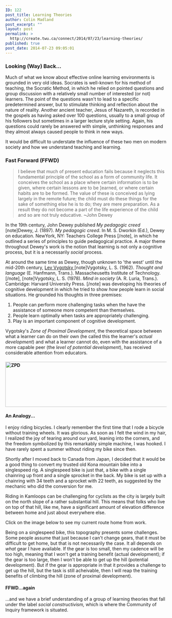 ```yaml
---
ID: 122
post_title: Learning Theories
author: Colin Madland
post_excerpt: ""
layout: post
permalink: >
  http://create.twu.ca/connect/2014/07/23/learning-theories/
published: true
post_date: 2014-07-23 09:05:01
---
```

<h3>Looking (Way) Back...</h3>
Much of what we know about effective online learning environments is grounded in very old ideas. Socrates is well-known for his method of teaching, the Socratic Method, in which he relied on pointed questions and group discussion with a relatively small number of interested (or not) learners. The point of the questions wasn't to lead to a specific predetermined answer, but to stimulate thinking and reflection about the nature of reality. Another ancient teacher, Jesus of Nazareth, is recorded in the gospels as having asked over 100 questions, usually to a small group of his followers but sometimes in a larger lecture style setting. Again, his questions could rarely be answered with simple, unthinking responses and they almost always caused people to think in new ways.

It would be difficult to understate the influence of these two men on modern society and how we understand teaching and learning.
<h3>Fast Forward (FFWD)</h3>
<blockquote>I believe that much of present education fails because it neglects this fundamental principle of the school as a form of community life. It conceives the school as a place where certain information is to be given, where certain lessons are to be ]earned, or where certain habits are to be formed. The value of these is conceived as lying largely in the remote future; the child must do these things for the sake of something else he is to do; they are mere preparation. As a result they do not become a part of the life experience of the child and so are not truly educative. ~John Dewey</blockquote>
In the 19th century, John Dewey published <em>My pedagogic creed</em> [note]Dewey, J. (1897). <em>My pedagogic creed</em>. In M. S. Dworkin (Ed.), Dewey on education. NewYork, NY: Teachers College Press [/note], in which he outlined a series of principles to guide pedagogical practice. A major theme throughout Dewey's work is the notion that learning is not only a cognitive process, but it is a necessarily <em>social</em> process.

At around the same time as Dewey, though unknown to 'the west' until the mid-20th century, <a href="http://education-portal.com/academy/lesson/lev-vygotskys-theory-of-cognitive-development.html#lesson" target="_blank" rel="noopener noreferrer">Lev Vygotsky </a>[note]Vygotsky, L. S. (1962). <em>Thought and language</em> (E. Hanfmann, Trans.). Massacheusetts Institute of Technology.[/note], [note]Vygotsky, L. S. (1978). <em>Mind in society</em> (A. R. Luria, Trans.). Cambridge: Harvard University Press. [/note] was developing his theories of cognitive development in which he tried to show <em>how</em> people learn in social situations. He grounded his thoughts in three premises:
<ol>
	<li>People can perform more challenging tasks when the have the assistance of someone more competent than themselves.</li>
	<li>People learn optimally when tasks are appropriately challenging.</li>
	<li>Play is an important component of cognitive development.</li>
</ol>
Vygotsky's <em>Zone of Proximal Development</em>, the theoretical space between what a learner can do on their own (he called this the learner's <em>actual development</em>) and what a learner cannot do, even with the assistance of a more capable peer (the <em>level of potential development</em>), has received considerable attention from educators.
<h4><a href="http://create.twu.ca/connect/files/2014/07/ZPD.png"><img class="aligncenter size-full wp-image-559" src="http://create.twu.ca/connect/files/2014/07/ZPD.png" alt="ZPD" width="734" height="141" /></a></h4>
<h4>An Analogy...</h4>
I enjoy riding bicycles. I clearly remember the first time that I rode a bicycle without training wheels. It was glorious. As soon as I felt the wind in my hair, I realized the joy of tearing around our yard, leaning into the corners, and the freedom symbolized by this remarkably simple machine, I was hooked. I have rarely spent a summer without riding my bike since then.

Shortly after I moved back to Canada from Japan, I decided that it would be a good thing to convert my trusted old Kona mountain bike into a singlespeed rig. A singlespeed bike is just that, a bike with a single chainring up front and a single sprocket in the back. My bike is set up with a chainring with 34 teeth and a sprocket with 22 teeth, as suggested by the mechanic who did the conversion for me.

Riding in Kamloops can be challenging for cyclists as the city is largely built on the north slope of a rather substantial hill. This means that folks who live on top of that hill, like me, have a significant amount of elevation difference between home and just about everywhere else.

Click on the image below to see my current route home from work.

Being on a singlespeed bike, this topography presents some challenges. Some people assume that just because I can't change gears, that it must be difficult to get home, but that is not necessarily the case. It all depends on <em>what</em> gear I have available. If the gear is too small, then my cadence will be too high, meaning that I won't get a training benefit (actual development); if the gear is too large, then I won't be able to get up the hill (potential development). But if the gear is appropriate in that it provides a challenge to get up the hill, but the task is still acheivable, then I will reap the training benefits of climbing the hill (zone of proximal development).
<h4>FFWD...again</h4>
...and we have a brief understanding of a group of learning theories that fall under the label <em>social constructivism, </em>which is where the Community of Inquiry framework is situated.<em>
</em>

&nbsp;

<figure class="alignleft"></figure><figure class="alignleft"></figure>